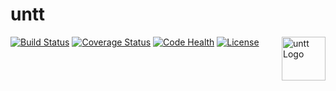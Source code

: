 # untt

<a href="http://untt.n9co.de/">
    <img src="https://raw.githubusercontent.com/n9code/untt/master/docs/logo/logo.png"
         alt="untt Logo"
         align="right"
         width=70
         height=70 />
</a>

[![Build Status](https://travis-ci.org/n9code/untt.svg?branch=master)](https://travis-ci.org/n9code/untt)
[![Coverage Status](https://coveralls.io/repos/github/n9code/untt/badge.svg?branch=master)](https://coveralls.io/github/n9code/untt?branch=master)
[![Code Health](https://landscape.io/github/n9code/untt/master/landscape.svg?style=flat)](https://landscape.io/github/n9code/untt/master)
[![License](https://img.shields.io/badge/license-MIT-blue.svg)](https://raw.githubusercontent.com/n9code/untt/master/LICENSE)
